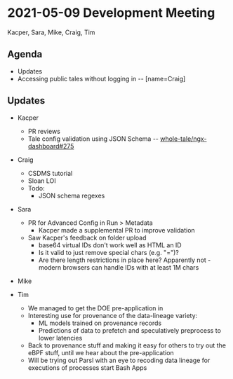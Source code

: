 2021-05-09 Development Meeting
==============================
Kacper, Sara, Mike, Craig, Tim

Agenda
------
* Updates
* Accessing public tales without logging in -- [name=Craig]

Updates
-------
* Kacper
    * PR reviews
    * Tale config validation using JSON Schema -- [whole-tale/ngx-dashboard#275](https://github.com/whole-tale/ngx-dashboard/pull/275)

* Craig
    * CSDMS tutorial
    * Sloan LOI
    * Todo:
        * JSON schema regexes

* Sara
    * PR for Advanced Config in Run > Metadata
        * Kacper made a supplemental PR to improve validation
    * Saw Kacper's feedback on folder upload
        * base64 virtual IDs don't work well as HTML an ID
        * Is it valid to just remove special chars (e.g. "=")?
        * Are there length restrictions in place here? Apparently not - modern browsers can handle IDs with at least 1M chars

* Mike

* Tim
    * We managed to get the DOE pre-application in
    * Interesting use for provenance of the data-lineage variety: 
        * ML models trained on provenance records
        * Predictions of data to prefetch and speculatively preprocess to lower latencies
    * Back to provenance stuff and making it easy for others to try out the eBPF stuff, until we hear about the pre-application
    * Will be trying out Parsl with an eye to recoding data lineage for executions of processes start Bash Apps
